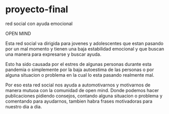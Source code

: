 # proyecto-final
red social con ayuda emocional

OPEN MIND

Esta red social va dirigida para jovenes y adolescentes que estan pasando por un mal momento y tienen una baja estabilidad emocional y que buscan una manera para expresarse y buscar ayuda.

Esto ha sido causada por el estres de algunas personas durante esta pandemia o simplemente por la baja autoestima de las personas o por alguna  situacion o problema en la cual lo esta pasando realmente mal.

Por  eso esta red social nos ayuda a automotivarnos y motivarnos de manera mutuoa con la comunidad de open mind. Donde podemos hacer publicaciones pidiendo consejos, contando alguna situacion o problema y comentando para ayudarnos, tambien habra frases motivadoras para nuestro dia a dia.
